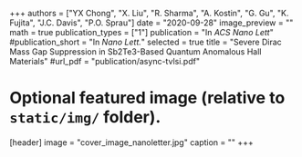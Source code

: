+++
authors = ["YX Chong", "X. Liu", "R. Sharma", "A. Kostin", "G. Gu", "K. Fujita", "J.C. Davis", "P.O. Sprau"]
date = "2020-09-28"
image_preview = ""
math = true
publication_types = ["1"]
publication = "In *ACS Nano Lett*"
#publication_short = "In *Nano Lett.*"
selected = true
title = "Severe Dirac Mass Gap Suppression in Sb2Te3-Based Quantum Anomalous Hall Materials"
#url_pdf = "publication/async-tvlsi.pdf"

# Optional featured image (relative to `static/img/` folder).
[header]
image = "cover_image_nanoletter.jpg"
caption = ""
+++
